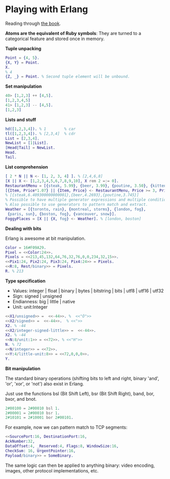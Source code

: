 # Playing with Erlang

Reading through [the book](http://learnyousomeerlang.com/starting-out-for-real).

**Atoms are the equivalent of Ruby symbols**: They are turned to a categorical
feature and stored once in memory.

**Tuple unpacking**

```erlang
Point = {4, 5}.
{X, Y} = Point.
X.
% 4
{Z, _} = Point. % Second tuple element will be unbound.
```

**Set manipulation**

```erlang
40> [1,2,3] ++ [4,5].
[1,2,3,4,5]
41> [1,2,3] -- [4,5].
[1,2,3]
```


**Lists and stuff**

```erlang
hd([1,2,3,4]). % 1        % car
tl([1,2,3,4]). % [2,3,4]  % cdr
List = [2,3,4].
NewList = [1|List].
[Head|Tail] = NewList.
Head.
Tail.
```

**List comprehension**

```erlang
[ 2 * N || N <- [1, 2, 3, 4] ]. % [2,4,6,8]
[X || X <- [1,2,3,4,5,6,7,8,9,10], X rem 2 =:= 0].
RestaurantMenu = [{steak, 5.99}, {beer, 3.99}, {poutine, 3.50}, {kitten, 20.99}, {water, 0.00}].
[{Item, Price*1.07} || {Item, Price} <- RestaurantMenu, Price >= 3, Price =< 10].
% [{steak,6.409300000000001},{beer,4.2693},{poutine,3.745}]
% Possible to have multiple generator expressions and multiple conditions.
% Also possible to use generators to pattern match and extract.
Weather = [{toronto, rain}, {montreal, storms}, {london, fog},
 {paris, sun}, {boston, fog}, {vancouver, snow}].
FoggyPlaces = [X || {X, fog} <- Weather]. % [london, boston]
```

**Dealing with bits**

Erlang is awesome at bit manipulation.

```erlang
Color = 16#F09A29.
Pixel = <<Color:24>>.
Pixels = <<213,45,132,64,76,32,76,0,0,234,32,15>>.
<<Pix1:24, Pix2:24, Pix3:24, Pix4:24>> = Pixels.
<<R:8, Rest/binary>> = Pixels.
R. % 213
```

**Type specification**

* Values: integer | float | binary | bytes | bitstring | bits | utf8 | utf16 | utf32
* Sign: signed | unsigned
* Endianness: big | little | native
* Unit: unit:Integer

```erlang
<<X1/unsigned>> =  <<-44>>. %  <<"Ô">>
<<X2/signed>> =  <<-44>>.  % <<">>
X2. % -44
<<X2/integer-signed-little>> =  <<-44>>.
X2. % -44
<<N:8/unit:1>> = <<72>>. % <<"H">>
N. % 72
<<N/integer>> = <<72>>.
<<Y:4/little-unit:8>> = <<72,0,0,0>>.  
Y. 
```

**Bit manipulation**

The standard binary operations (shifting bits to left and right, binary 'and',
'or', 'xor', or 'not') also exist in Erlang.

Just use the functions bsl (Bit Shift Left), bsr (Bit Shift Right),
band, bor, bxor, and bnot.

```erlang
2#00100 = 2#00010 bsl 1.
2#00001 = 2#00010 bsr 1.
2#10101 = 2#10001 bor 2#00101.
```

For example, now we can pattern match to TCP segments:

```erlang
<<SourcePort:16, DestinationPort:16,
AckNumber:32,
DataOffset:4, _Reserved:4, Flags:8, WindowSize:16,
CheckSum: 16, UrgentPointer:16,
Payload/binary>> = SomeBinary.
```

The same logic can then be applied to anything binary:
video encoding, images, other protocol implementations, etc.






